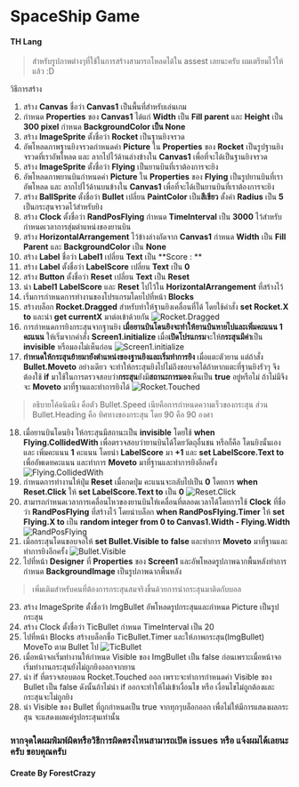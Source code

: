 # SpaceShip Game

#### TH Lang

> สำหรับรูปภาพต่างๆที่ใช้ในการสร้างสามารถโหลดได้ใน assest เลยนะครับ ผมเตรียมไว้ให้แล้ว :D

วิธีการสร้าง
1. สร้าง **Canvas** ชื่อว่า **Canvas1** เป็นพื้นที่สำหรับเล่นเกม
2. กำหนด **Properties** ของ **Canvas1** ได้แก่ **Width** เป็น **Fill parent** และ **Height** เป็น **300 pixel** กำหนด **BackgroundColor เป็น None**
3. สร้าง **ImageSprite** ตั้งชื่อว่า **Rocket** เป็นฐานยิงจรวด
4. อัพโหลดภาพฐานยิงจรวดกำหนดค่า **Picture** ใน **Properties** ของ **Rocket** เป็นรูปฐานยิงจรวดที่เราอัพโหลด และ ลากไปไว้ด้านล่างข้างใน **Canvas1** เพื่อที่จะได้เป็นฐานยิงจรวด
5. สร้าง **ImageSprite** ตั้งชื่อว่า **Flying** เป็นยานบินที่เราต้องการจะยิง
6. อัพโหลดภาพยานบินกำหนดค่า **Picture** ใน **Properties** ของ **Flying** เป็นรูปยานบินที่เราอัพโหลด และ ลากไปไว้ด้านบนข้างใน **Canvas1** เพื่อที่จะได้เป็นยานบินที่เราต้องการจะยิง
7. สร้าง **BallSprite** ตั้งชื่อว่า **Bullet** เปลี่ยน **PaintColor** เป็น**สีเขียว** ตั้งค่า **Radius** เป็น **5** เป็นกระสุนจรวดไว้สำหรับยิง
8. สร้าง **Clock** ตั้งชื่อว่า **RandPosFlying** กำหนด **TimeInterval** เป็น **3000** ไว้สำหรับกำหนดเวลาการสุ่มตำแหน่งของยานบิน
9. สร้าง **HorizontalArrangement** ไว้ข้างล่างถัดจาก **Canvas1** กำหนด **Width** เป็น **Fill Parent** และ **BackgroundColor** เป็น **None**
10. สร้าง **Label** ชื่อว่า **Label1** เปลี่ยน **Text** เป็น **Score : **
11. สร้าง **Label** ตั้งชื่อว่า **LabelScore** เปลี่ยน **Text** เป็น **0**
12. สร้าง **Button** ตั้งชื่อว่า **Reset** เปลี่ยน **Text** เป็น **Reset**
13. นำ **Label1** **LabelScore** และ **Reset** ไปไว้ใน **HorizontalArrangement** ที่สร้างไว้
14. เริ่มการกำหนดการทำงานของโปรแกรมโดยไปที่หน้า **Blocks**
15. สร้างบล็อก **Rocket.Dragged** สำหรับทำให้ฐานยิงเคลื่อนที่ได้ โดยใช้คำสั่ง **set Rocket.X to** และนำ **get currentX** มาต่อเข้าด้วยกัน
![Rocket.Dragged](https://www.img.in.th/images/d815e0aaee3d2d7aa02e5be7915768bb.png "Rocket.Dragged")
16. การกำหนดการยิงกระสุนจากฐานยิง **เมื่อยานบินโดนยิงจะทำให้ยานบินหายไปและเพิ่มคะแนน 1 คะแนน** ให้เริ่มจากคำสั่ง **Screen1.initialize** เมื่อ**เปิดโปรแกรม**จะให้**กระสุนมีค่า**เป็น **invisible** หรือมองไม่เห็นก่อน
![Screen1.initialize](https://www.img.in.th/images/f52aec309505636f2059279dee4ad908.png "Screen1.initialize")
17. **กำหนดให้กระสุนย้ายมายังตำแหน่งของฐานยิงและเริ่มทำการยิง** เมื่อแตะตัวยาน แต่ถ้าสั่ง **Bullet.Moveto** อย่างเดียว จะทำให้กระสุนยิงไปไม่ถึงขอบจอได้ถ้าหากแตะที่ฐานยิงรัวๆ จึงต้องใช้ **if** มาใช้ในการตรวจสอบว่า**กระสุน**ยังมี**สถานะการมอง**เห็นเป็น **true** อยู่หรือไม่ ถ้าไม่มีจึงจะ **Moveto** มาที่ฐานและทำการยิงได้
![Rocket.Touched](https://www.img.in.th/images/5aea92237575b45d476b4db4bfc24917.png "Rocket.Touched")
> อธิบายโค้ดนิดนึง คือตัว Bullet.Speed เนียคือการกำหนดความเร็วของกระสุน ส่วน Bullet.Heading คือ ทิศทางของกระสุน โดย 90 คือ 90 องศา

18. เมื่อยานบินโดนยิง ให้กระสุนมีสถานะเป็น **invisible** โดยใช้ **when Flying.CollidedWith** เพื่อตรวจสอบว่ายานบินได้โดยวัตถุอื่นชน หรือก็คือ โดนยิงนั้นเอง และ เพิ่มคะแนน **1** คะแนน โดยนำ **LabelScore** มา **+1** และ **set LabelScore.Text to** เพื่ออัพเดทคะแนน และทำการ **Moveto** มาที่ฐานและทำการยิงอีกครั้ง
![Flying.CollidedWith](https://www.img.in.th/images/14af768e60eab6c2acedf0af8a2f8793.png "Flying.CollidedWith")
19. กำหนดการทำงานให้ปุ่ม **Reset** เมื่อกดปุ่ม คะแนนจะกลับไปเป็น **0** โดยการ **when Reset.Click** ให้ **set LabelScore.Text to** เป็น **0**
![Reset.Click](https://www.img.in.th/images/3543de99ce53041fe8bd918dc5c91d35.png "Reset.Click")
20. สามารถกำหนดเวลาการเคลื่อนไหวของยานบินให้เคลื่อนที่ตลอดเวลาได้โดยการใช้ **Clock** ที่ชื่อว่า **RandPosFlying** ที่สร้างไว้ โดยนำบล็อก **when RandPosFlying.Timer** ให้ **set Flying.X to** เป็น **random integer from 0 to Canvas1.Width - Flying.Width**
![RandPosFlying](https://www.img.in.th/images/e708a172f53ee8fa49cb35d0a99e8354.png "RandPosFlying")
21. เมื่อกระสุนโดนขอบจอให้ **set Bullet.Visible to**   **false** และทำการ **Moveto** มาที่ฐานและทำการยิงอีกครั้ง
![Bullet.Visible](https://www.img.in.th/images/eacc8bd77514b36d2bad6616230f150a.png "Bullet.Visible")
22. ไปที่หน้า **Designer** ที่ **Properties** ของ **Screen1** และอัพโหลดรูปภาพฉากพื้นหลังทำการกำหนด **BackgroundImage** เป็นรูปภาพฉากพื้นหลัง
> เพิ่มเติมสำหรับคนที่ต้องการกระสุนสมจริงขึ้นด้วยการนำกระสุนมาติดกับบอล

23. สร้าง ImageSprite ตั้งชื่อว่า ImgBullet อัพโหลดรูปกระสุนและกำหนด Picture เป็นรูปกระสุน 
24. สร้าง Clock ตั้งชื่อว่า TicBullet กำหนด TimeInterval เป็น 20
24. ไปที่หน้า Blocks สร้างบล็อกชื่อ TicBullet.Timer และให้ภาพกระสุน(ImgBullet) MoveTo ตาม Bullet ไป
![TicBullet](https://www.img.in.th/images/350d0688b5ee558f50dd6c3192aadc7d.png "TicBullet")
25. เมื่อหน้าจอเริ่มทำงานให้กำหนด Visible ของ ImgBullet เป็น false ก่อนเพราะเมื่อหน้าจอเริ่มทำงานกระสุนยังไม่ถูกยิงออกจากยาน
26. นำ if ที่ตรวจสอบตอน Rocket.Touched ออก เพราะจะทำการกำหนดค่า Visible ของ Bullet เป็น false ดังนั้นถ้าไม่นำ if ออกจะทำให้ไม่เข้าเงื่อนไข หรือ เงื่อนไขไม่ถูกต้องและกระสุนจะไม่ถูกยิง
27. นำ Visible ของ Bullet ที่ถูกกำหนดเป็น true จากทุกๆบล็อกออก เพื่อไม่ให้มีการแสดงผลกระสุน จะแสดงผลแค่รูปกระสุนเท่านั้น

### หากจุดใดผมพิมพ์ผิดหรือวิธีการผิดตรงไหนสามารถเปิด issues หรือ แจ้งผมได้เลยนะครับ ขอบคุณครับ

#### Create By ForestCrazy

